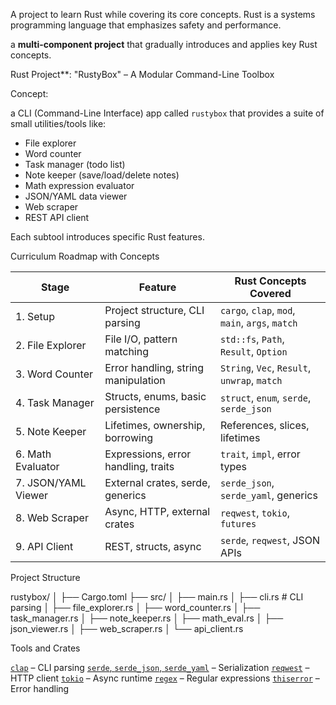 A project to learn Rust while covering its core concepts. 
Rust is a systems programming language that emphasizes safety and performance.


a **multi-component project** that gradually introduces and applies key Rust concepts.

Rust Project**: "RustyBox" – A Modular Command-Line Toolbox

Concept:

a CLI (Command-Line Interface) app called `rustybox` that provides a suite of small utilities/tools like:

* File explorer
* Word counter
* Task manager (todo list)
* Note keeper (save/load/delete notes)
* Math expression evaluator
* JSON/YAML data viewer
* Web scraper
* REST API client

Each subtool introduces specific Rust features.

Curriculum Roadmap with Concepts

| Stage               | Feature                             | Rust Concepts Covered                           |
| ------------------- | ----------------------------------- | ----------------------------------------------- |
| 1. Setup            | Project structure, CLI parsing      | `cargo`, `clap`, `mod`, `main`, `args`, `match` |
| 2. File Explorer    | File I/O, pattern matching          | `std::fs`, `Path`, `Result`, `Option`           |
| 3. Word Counter     | Error handling, string manipulation | `String`, `Vec`, `Result`, `unwrap`, `match`    |
| 4. Task Manager     | Structs, enums, basic persistence   | `struct`, `enum`, `serde`, `serde_json`         |
| 5. Note Keeper      | Lifetimes, ownership, borrowing     | References, slices, lifetimes                   |
| 6. Math Evaluator   | Expressions, error handling, traits | `trait`, `impl`, error types                    |
| 7. JSON/YAML Viewer | External crates, serde, generics    | `serde_json`, `serde_yaml`, generics            |
| 8. Web Scraper      | Async, HTTP, external crates        | `reqwest`, `tokio`, `futures`                   |
| 9. API Client       | REST, structs, async                | `serde`, `reqwest`, JSON APIs                   |


Project Structure

rustybox/
│
├── Cargo.toml
├── src/
│   ├── main.rs
│   ├── cli.rs          # CLI parsing
│   ├── file_explorer.rs
│   ├── word_counter.rs
│   ├── task_manager.rs
│   ├── note_keeper.rs
│   ├── math_eval.rs
│   ├── json_viewer.rs
│   ├── web_scraper.rs
│   └── api_client.rs


Tools and Crates

[`clap`](https://crates.io/crates/clap) – CLI parsing
[`serde`, `serde_json`, `serde_yaml`](https://serde.rs) – Serialization
[`reqwest`](https://crates.io/crates/reqwest) – HTTP client
[`tokio`](https://crates.io/crates/tokio) – Async runtime
[`regex`](https://crates.io/crates/regex) – Regular expressions
[`thiserror`](https://crates.io/crates/thiserror) – Error handling


